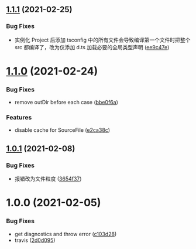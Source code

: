 ## [1.1.1](https://github.com/searchfe/makit-recipe-tsc/compare/v1.1.0...v1.1.1) (2021-02-25)


### Bug Fixes

* 实例化 Project 后添加 tsconfig 中的所有文件会导致编译第一个文件时把整个 src 都编译了，改为仅添加 d.ts 加载必要的全局类型声明 ([ee9c47e](https://github.com/searchfe/makit-recipe-tsc/commit/ee9c47e62ea2eb0ea74e2f290071cc5b8d5cb3ed))

# [1.1.0](https://github.com/searchfe/makit-recipe-tsc/compare/v1.0.1...v1.1.0) (2021-02-24)


### Bug Fixes

* remove outDir before each case ([bbe0f6a](https://github.com/searchfe/makit-recipe-tsc/commit/bbe0f6a7df4f65a042c724e7c86fea733f3eb3e8))


### Features

* disable cache for SourceFile ([e2ca38c](https://github.com/searchfe/makit-recipe-tsc/commit/e2ca38cc96d5dea639fa7584be77a4b768841f7f))

## [1.0.1](https://github.com/searchfe/makit-recipe-tsc/compare/v1.0.0...v1.0.1) (2021-02-08)


### Bug Fixes

* 报错改为文件粒度 ([3654f37](https://github.com/searchfe/makit-recipe-tsc/commit/3654f37770b945c19cebfe74ab60c2ee51c83722))

# 1.0.0 (2021-02-05)


### Bug Fixes

* get diagnostics and throw error ([c103d28](https://github.com/searchfe/makit-recipe-tsc/commit/c103d28881e542928c733cfe210ad6468ebf0807))
* travis ([2d0d095](https://github.com/searchfe/makit-recipe-tsc/commit/2d0d095fa004003c53b9a892f2cbe57cff64a5b1))
